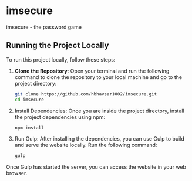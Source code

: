 # imsecure
 imsecure - the password game


## Running the Project Locally

To run this project locally, follow these steps:

1. **Clone the Repository**: Open your terminal and run the following command to clone the repository to your local machine and go to the project directory:

   ```bash
   git clone https://github.com/hbhavsar1002/imsecure.git
   cd imsecure
   
2. Install Dependencies: Once you are inside the project directory, install the project dependencies using npm:

   ```bash
   npm install
3. Run Gulp: After installing the dependencies, you can use Gulp to build and serve the website locally. Run the following command:
   
   ```bash
   gulp
Once Gulp has started the server, you can access the website in your web browser.

